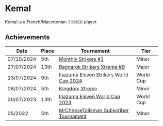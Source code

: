 # Kemal

Kemal is a French/Macedonian :fr::macedonia: player.

## Achievements

|Date|Place|Tournament|Tier|
|-|-|-|-|
| 07/10/2024 | 5th | [Monthly Strikers #1](../../tournaments/misc/monthly1.md) | Minor |
| 27/07/2024 | 13th | [Ragnarok Strikers Xtreme #9](../../tournaments/ragna/ragnax9.md) | Major |
| 13/07/2024 | 9th | [Inazuma Eleven Strikers World Cup 2024](../../tournaments/worldcup24.md) | World Cup |
| 08/07/2024 | 5th | [Kingdom Xtreme](../../tournaments/misc/kingdom.md) | Minor |
| 30/07/2023 | 13th | [Inazuma Eleven World Cup 2023](../../tournaments/worldcup23.md) | World Cup |
| 05/2022 | 5th | [MrCheeseTalisman Subscriber Tournament](../../tournaments/misc/cheesesub.md) | Minor |